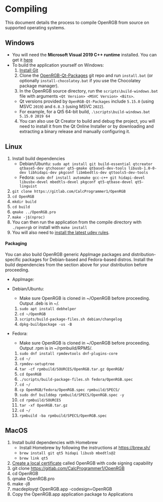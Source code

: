 # Compiling

This document details the process to compile OpenRGB from source on supported operating systems.

## Windows

  *  You will need the **Microsoft Visual 2019 C++ runtime** installed.  You can get it [here](https://support.microsoft.com/en-us/help/2977003/the-latest-supported-visual-c-downloads)
  *  To build the application yourself on Windows:
      1. [Install Git](https://git-scm.com/download)
      2. Clone the [OpenRGB-Qt-Packages](https://gitlab.com/OpenRGBDevelopers/OpenRGB-Qt-Packages) git repo and run `install.bat` (or optionally `install-chocolatey.bat` if you use the Chocolatey package manager).
      3. In the OpenRGB source directory, run the `scripts\build-windows.bat` file with arguments `<Qt Version> <MSVC Version> <Bits>`.
        * Qt versions provided by `OpenRGB-Qt-Packages` include `5.15.0` (using MSVC `2019`) and `6.8.3` (using MSVC `2022`).
        * For example, for a Qt5 64-bit build, `.\scripts\build-windows.bat 5.15.0 2019 64`
      4. You can also use Qt Creator to build and debug the project, you will need to install it from the Qt Online Installer or by downloading and extracting a binary release and manually configuring it.

## Linux

  1. Install build dependencies
      - Debian/Ubuntu: `sudo apt install git build-essential qtcreator qtbase5-dev qtchooser qt5-qmake qtbase5-dev-tools libusb-1.0-0-dev libhidapi-dev pkgconf libmbedtls-dev qttools5-dev-tools`
      - Fedora: `sudo dnf install automake gcc-c++ git hidapi-devel libusbx-devel mbedtls-devel pkgconf qt5-qtbase-devel qt5-linguist`
  2. `git clone https://gitlab.com/CalcProgrammer1/OpenRGB`
  3. `cd OpenRGB`
  4. `mkdir build`
  5. `cd build`
  4. `qmake ../OpenRGB.pro`
  5. `make -j$(nproc)`
  6. You can then run the application from the compile directory with `./openrgb` or install with `make install`
  7. You will also need to [install the latest udev rules](UdevRules.md).

#### Packaging

You can also build OpenRGB generic AppImage packages and distribution-specific packages for Debian-based and Fedora-based distros.  Install the build dependencies from the section above for your distribution before proceeding.

  * AppImage:

  * Debian/Ubuntu:
    * Make sure OpenRGB is cloned in ~/OpenRGB before proceeding.  Output .deb is in ~/.
    1. `sudo apt install debhelper`
    2. `cd ~/OpenRGB`
    3. `scripts/build-package-files.sh debian/changelog`
    4. `dpkg-buildpackage -us -B`

  * Fedora:
    * Make sure OpenRGB is cloned in ~/OpenRGB before proceeding.  Output .rpm is in ~/rpmbuild/RPMS/.
    1.  `sudo dnf install rpmdevtools dnf-plugins-core`
    2.  `cd ~/`
    3.  `rpmdev-setuptree`
    4.  `tar -cf rpmbuild/SOURCES/OpenRGB.tar.gz OpenRGB/`
    4.  `cd OpenRGB`
    5.  `./scripts/build-package-files.sh fedora/OpenRGB.spec`
    6.  `cd ~/`
    7.  `cp OpenRGB/fedora/OpenRGB.spec rpmbuild/SPECS/`
    8.  `sudo dnf builddep rpmbuild/SPECS/OpenRGB.spec -y`
    9.  `cd rpmbuild/SOURCES`
    10. `tar -xf OpenRGB.tar.gz`
    11. `cd ~/`
    12. `rpmbuild -ba rpmbuild/SPECS/OpenRGB.spec`

## MacOS

  1. Install build dependencies with Homebrew
      - Install Homebrew by following the instructions at https://brew.sh/
       - `brew install git qt5 hidapi libusb mbedtls@2`
       - `brew link qt5`
  2. [Create a local certificate](https://support.apple.com/guide/keychain-access/create-self-signed-certificates-kyca8916/mac) called OpenRGB with code signing capability
  3. git clone https://gitlab.com/CalcProgrammer1/OpenRGB
  4. cd OpenRGB
  5. qmake OpenRGB.pro
  6. make -j8
  7. macdeployqt OpenRGB.app -codesign=OpenRGB
  8. Copy the OpenRGB.app application package to Applications
